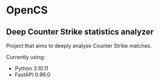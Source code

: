 # OpenCS

## Deep Counter Strike statistics analyzer

Project that aims to deeply analyse Counter Strike matches.

Currently using:

-   Python 3.10.11
-   FastAPI 0.96.0
